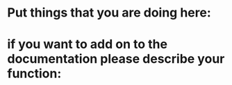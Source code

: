 # Put things that you are doing here:



# if you want to add on to the documentation please describe your function: